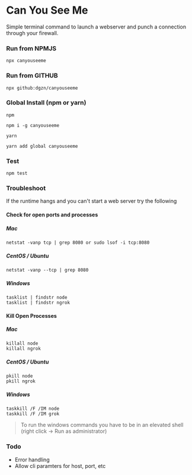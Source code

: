 # Can You See Me

Simple terminal command to launch a webserver and punch a connection through your firewall.

### Run from NPMJS

```
npx canyouseeme
```

### Run from GITHUB
```
npx github:dgzn/canyouseeme
```

### Global Install (npm or yarn)

`npm`
```
npm i -g canyouseeme
```

`yarn`
```
yarn add global canyouseeme
```

### Test

```
npm test
```


### Troubleshoot

If the runtime hangs and you can't start a web server try the following

#### Check for open ports and processes

##### Mac
```
netstat -vanp tcp | grep 8080 or sudo lsof -i tcp:8080 
```

##### CentOS / Ubuntu
```
netstat -vanp --tcp | grep 8080
```

##### Windows
```
tasklist | findstr node
tasklist | findstr ngrok
```

#### Kill Open Processes

##### Mac
```
killall node
killall ngrok
```


##### CentOS / Ubuntu
```
pkill node
pkill ngrok
```

##### Windows
```
taskkill /F /IM node
taskkill /F /IM grok
```

>To run the windows commands you have to be in an elevated shell (right click -> Run as administrator)

### Todo

 - Error handling
 - Allow cli paramters for host, port, etc